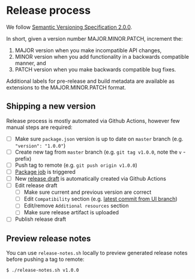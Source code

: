 # Release process

We follow [Semantic Versioning Specification 2.0.0](https://semver.org/spec/v2.0.0.html).

In short, given a version number MAJOR.MINOR.PATCH, increment the:

1. MAJOR version when you make incompatible API changes,
2. MINOR version when you add functionality in a backwards compatible manner, and
3. PATCH version when you make backwards compatible bug fixes.

Additional labels for pre-release and build metadata are available as extensions to the MAJOR.MINOR.PATCH format.

## Shipping a new version

Release process is mostly automated via Github Actions, however few manual steps are required:

- [ ] Make sure `package.json` version is up to date on `master` branch (e.g. `"version": "1.0.0"`)
- [ ] Create new tag from `master` branch (e.g. `git tag v1.0.0`, note the `v` -prefix)
- [ ] Push tag to remote (e.g. `git push origin v1.0.0`)
- [ ] [Package job](https://github.com/Netflix/metaflow-ui/actions/workflows/package.yml) is triggered
- [ ] New [release draft](https://github.com/Netflix/metaflow-ui/releases) is automatically created via Github Actions
- [ ] Edit release draft
  - [ ] Make sure current and previous version are correct
  - [ ] Edit `Compatibility` section (e.g. [latest commit from UI branch](https://github.com/Netflix/metaflow-service/tree/ui))
  - [ ] Edit/remove `Additional resources` section
  - [ ] Make sure release artifact is uploaded
- [ ] Publish release draft

## Preview release notes

You can use `release-notes.sh` locally to preview generated release notes before pushing a tag to remote:

```sh
$ ./release-notes.sh v1.0.0
```
